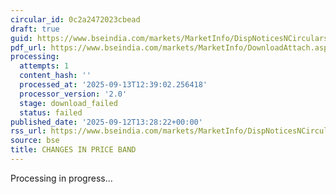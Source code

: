```yaml
---
circular_id: 0c2a2472023cbead
draft: true
guid: https://www.bseindia.com/markets/MarketInfo/DispNoticesNCirculars.aspx?Noticeid={19C6AD5B-614C-458A-BF87-EB4352B88AC0}&noticeno=20250912-95&dt=09/12/2025&icount=95&totcount=103&flag=0
pdf_url: https://www.bseindia.com/markets/MarketInfo/DownloadAttach.aspx?id=20250912-95&attachedId=
processing:
  attempts: 1
  content_hash: ''
  processed_at: '2025-09-13T12:39:02.256418'
  processor_version: '2.0'
  stage: download_failed
  status: failed
published_date: '2025-09-12T13:28:22+00:00'
rss_url: https://www.bseindia.com/markets/MarketInfo/DispNoticesNCirculars.aspx?Noticeid={19C6AD5B-614C-458A-BF87-EB4352B88AC0}&noticeno=20250912-95&dt=09/12/2025&icount=95&totcount=103&flag=0
source: bse
title: CHANGES IN PRICE BAND
---
```


Processing in progress...